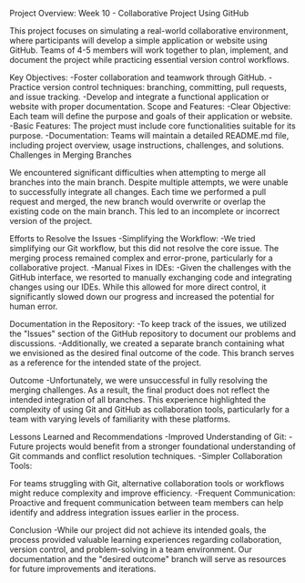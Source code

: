 Project Overview: Week 10 - Collaborative Project Using GitHub 

This project focuses on simulating a real-world collaborative environment, where participants will develop a simple application or website using GitHub. Teams of 4-5 members will work together to plan, implement, and document the project while practicing essential version control workflows.

Key Objectives: 
-Foster collaboration and teamwork through GitHub. 
-Practice version control techniques: branching, committing, pull requests, and issue tracking. 
-Develop and integrate a functional application or website with proper documentation. 
Scope and Features: 
-Clear Objective: Each team will define the purpose and goals of their application or website. 
-Basic Features: The project must include core functionalities suitable for its purpose. 
-Documentation: Teams will maintain a detailed README.md file, including project overview, usage instructions, challenges, and solutions.
Challenges in Merging Branches

We encountered significant difficulties when attempting to merge all branches into the main branch. Despite multiple attempts, we were unable to successfully integrate all changes. Each time we performed a pull request and merged, the new branch would overwrite or overlap the existing code on the main branch. This led to an incomplete or incorrect version of the project.

Efforts to Resolve the Issues
-Simplifying the Workflow:
-We tried simplifying our Git workflow, but this did not resolve the core issue. The merging process remained complex and error-prone, particularly for a collaborative project.
-Manual Fixes in IDEs:
-Given the challenges with the GitHub interface, we resorted to manually exchanging code and integrating changes using our IDEs. While this allowed for more direct control, it significantly slowed down our progress and increased the potential for human error.

Documentation in the Repository:
-To keep track of the issues, we utilized the "Issues" section of the GitHub repository to document our problems and discussions.
-Additionally, we created a separate branch containing what we envisioned as the desired final outcome of the code. This branch serves as a reference for the intended state of the project.

Outcome
-Unfortunately, we were unsuccessful in fully resolving the merging challenges. As a result, the final product does not reflect the intended integration of all branches. This experience highlighted the complexity of using Git and GitHub as collaboration tools, particularly for a team with varying levels of familiarity with these platforms.

Lessons Learned and Recommendations
-Improved Understanding of Git:
-Future projects would benefit from a stronger foundational understanding of Git commands and conflict resolution techniques.
-Simpler Collaboration Tools:

For teams struggling with Git, alternative collaboration tools or workflows might reduce complexity and improve efficiency.
-Frequent Communication: Proactive and frequent communication between team members can help identify and address integration issues earlier in the process.

Conclusion
-While our project did not achieve its intended goals, the process provided valuable learning experiences regarding collaboration, version control, and problem-solving in a team environment. Our documentation and the "desired outcome" branch will serve as resources for future improvements and iterations.
